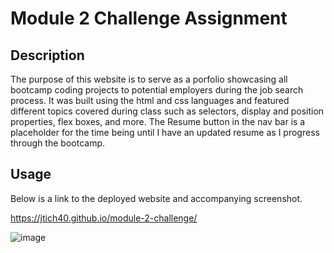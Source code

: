 # Module 2 Challenge Assignment

## Description

The purpose of this website is to serve as a porfolio showcasing all bootcamp coding projects to potential employers during the job search process. It was built using the html and css languages and featured different topics covered during class such as selectors, display and position properties, flex boxes, and more. The Resume button in the nav bar is a placeholder for the time being until I have an updated resume as I progress through the bootcamp.

## Usage

Below is a link to the deployed website and accompanying screenshot.

https://jtich40.github.io/module-2-challenge/

![image](https://user-images.githubusercontent.com/116316302/208026555-d764d774-fa5b-468b-a48b-bf7092b9c803.png)

